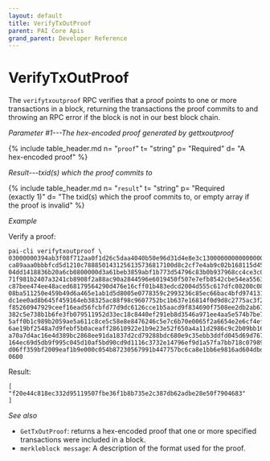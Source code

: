 ```yaml
---
layout: default
title: VerifyTxOutProof
parent: PAI Core Apis
grand_parent: Developer Reference
---
```


VerifyTxOutProof
=======================

The `verifytxoutproof` RPC verifies that a proof points to one or more transactions in a block, returning the transactions the proof commits to and throwing an RPC error if the block is not in our best block chain.

*Parameter #1---The hex-encoded proof generated by gettxoutproof*

{% include table_header.md
  n= "`proof`"
  t= "string"
  p= "Required"
  d= "A hex-encoded proof"
%}

*Result---txid(s) which the proof commits to*

{% include table_header.md
  n= "`result`"
  t= "string"
  p= "Required<br>(exactly 1)"
  d= "The txid(s) which the proof commits to, or empty array if the proof is invalid"
%}

*Example*

Verify a proof:

```
pai-cli verifytxoutproof \
03000000394ab3f08f712aa0f1d26c5daa4040b50e96d31d4e8e3c130000000000000000\
ca89aaa0bbbfcd5d1210c7888501431256135736817100d8c2cf7e4ab9c02b168115d455\
04dd1418836b20a6cb0800000d3a61beb3859abf1b773d54796c83b0b937968cc4ce3c0f\
71f981b2407a3241cb8908f2a88ac90a2844596e6019450f507e7efb8542cbe54ea55634\
c87bee474ee48aced68179564290d476e16cff01b483edcd2004d555c617dfc08200c083\
08ba511250e459b49d6a465e1ab1d5d8005e0778359c2993236c85ec66bac4bfd974131a\
dc1ee0ad8b645f459164eb38325ac88f98c9607752bc1b637e16814f0d9d8c2775ac3f20\
f85260947929ceef16ead56fcbfd77d9dc6126cce1b5aacd9f834690f7508ee2db2ab67d\
382c5e738b1b6fe3fb079511952d33ec18c8440ef291eb8d3546a971ee4aa5e574b7be7f\
5aff0b1c989b2059ae5a611c8ce5c58e8e8476246c5e7c6b70e0065f2a6654e2e6cf4efb\
6ae19bf2548a7d9febf5b0aceaff28610922e1b9e23e52f650a4a11d2986c9c2b09bb168\
a70a7d4ac16e4d389bc2868ee91da1837d2cd79288bdc680e9c35ebb3ddfd045d69d767b\
164ec69d5db9f995c045d10af5bd90cd9d1116c3732e14796ef9d1a57fa7bb718c07989e\
d06ff359bf2009eaf1b9e000c054b87230567991b447757bc6ca8e1bb6e9816ad604dbd6\
0600
```

Result:

```
[
"f20e44c818ec332d95119507fbe36f1b8b735e2c387db62adbe28e50f7904683"
]
```

*See also*

* `GetTxOutProof`: returns a hex-encoded proof that one or more specified transactions were included in a block.
* `merkleblock message`:  A description of the format used for the proof.

